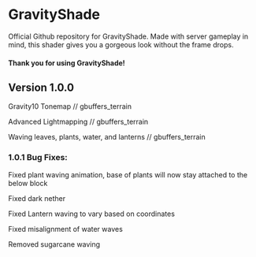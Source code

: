 # GravityShade
Official Github repository for GravityShade. Made with server gameplay in mind, this shader gives you a gorgeous look without the frame drops.
#### Thank you for using GravityShade!

## Version 1.0.0
Gravity10 Tonemap // gbuffers_terrain

Advanced Lightmapping // gbuffers_terrain

Waving leaves, plants, water, and lanterns // gbuffers_terrain

### 1.0.1 Bug Fixes:
Fixed plant waving animation, base of plants will now stay attached to the below block

Fixed dark nether

Fixed Lantern waving to vary based on coordinates

Fixed misalignment of water waves

Removed sugarcane waving
